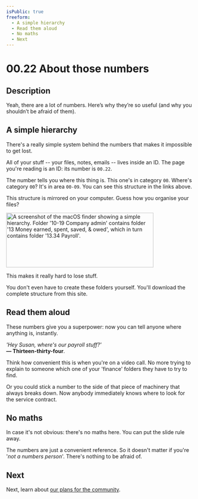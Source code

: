 ```yaml
---
isPublic: true
freeform:
  - A simple hierarchy
  - Read them aloud
  - No maths
  - Next
---
```


# 00.22 About those numbers

## Description

Yeah, there are a lot of numbers. Here’s why they’re so useful (and why you shouldn’t be afraid of them).

## A simple hierarchy

There's a really simple system behind the numbers that makes it impossible to get lost.

All of your stuff -- your files, notes, emails -- lives inside an ID. The page you're reading is an ID: its number is `00.22`.

The number tells you where this thing is. This one's in category `00`. Where's category `00`? It's in area `00-09`. You can see this structure in the links above.

This structure is mirrored on your computer. Guess how you organise your files?

<picture>
  <source
    media="(prefers-color-scheme: light)"
    srcset="/img/00.93A-Finder-light-792x294.png"
  />
  <source
    media="(prefers-color-scheme: dark)"
    srcset="/img/00.93A-Finder-dark-792x294.png"
  />
  <img
    alt="A screenshot of the macOS finder showing a simple hierarchy. Folder '10-19 Company admin' contains folder '13 Money earned, spent, saved, & owed', which in turn contains folder '13.34 Payroll'."
    id="finder"
    src="/img/00.93A-Finder-light-792x294.png"
    width="396"
    height="147"
  />
</picture>

This makes it really hard to lose stuff.

You don't even have to create these folders yourself. You'll download the complete structure from this site.

## Read them aloud

These numbers give you a superpower: now you can tell anyone where anything is, instantly.

_'Hey Susan, where's our payroll stuff?'_  
**— Thirteen-thirty-four**.

Think how convenient this is when you're on a video call. No more trying to explain to someone which one of your 'finance' folders they have to try to find.

Or you could stick a number to the side of that piece of machinery that always breaks down. Now anybody immediately knows where to look for the service contract.

## No maths

In case it's not obvious: there's no maths here. You can put the slide rule away.

The numbers are just a convenient reference. So it doesn't matter if you're '_not a numbers person_'. There's nothing to be afraid of.

## Next

Next, learn about [our plans for the community](/00.23).
